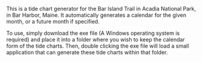 This is a tide chart generator for the Bar Island Trail in Acadia National Park, in Bar Harbor, Maine. It automatically generates a calendar for the given month, or a future month if specified.

To use, simply download the exe file (A Windows operating system is required) and place it into a folder where you wish to keep the calendar form of the tide charts.
Then, double clicking the exe file will load a small application that can generate these tide charts within that folder.
